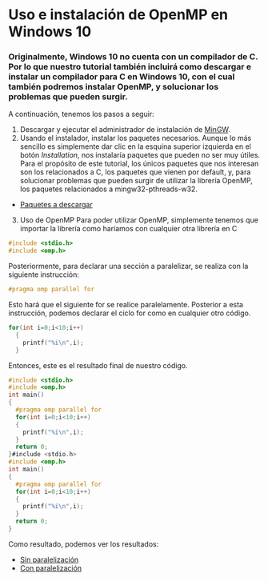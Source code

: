 # Uso e instalación de OpenMP en Windows 10

### Originalmente, Windows 10 no cuenta con un compilador de C. Por lo que nuestro tutorial también incluirá como descargar e instalar un compilador para C en Windows 10, con el cual también podremos instalar OpenMP, y solucionar los problemas que pueden surgir.
A continuación, tenemos los pasos a seguir: 
1. Descargar y ejecutar el administrador de instalación de [MinGW](http://www.mingw.org/). 
2. Usando el instalador, instalar los paquetes necesarios. 
Aunque lo más sencillo es simplemente dar clic en la esquina superior izquierda en el botón *Installation*, nos instalaría paquetes que pueden no ser muy útiles. 
Para el propósito de este tutorial, los únicos paquetes que nos interesan son los relacionados a C, los paquetes que vienen por default, y, para solucionar problemas que pueden surgir de utilizar la librería OpenMP, los paquetes relacionados a mingw32-pthreads-w32.
* [Paquetes a descargar](https://github.com/AntonioDehesa/Tutorial-Multiprocesadores/blob/main/Images/MinGWInstalacion.JPG)
3. Uso de OpenMP
Para poder utilizar OpenMP, simplemente tenemos que importar la librería como haríamos con cualquier otra librería en C
```c
#include <stdio.h>
#include <omp.h>
```
Posteriormente, para declarar una sección a paralelizar, se realiza con la siguiente instrucción: 
```c
#pragma omp parallel for
```
Esto hará que el siguiente for se realice paralelamente. 
Posterior a esta instrucción, podemos declarar el ciclo for como en cualquier otro código. 
```c
for(int i=0;i<10;i++)
  {
    printf("%i\n",i);
  }
```
Entonces, este es el resultado final de nuestro código. 
```c
#include <stdio.h>
#include <omp.h>
int main()
{
  #pragma omp parallel for
  for(int i=0;i<10;i++)
  {
    printf("%i\n",i);
  }
  return 0;
}#include <stdio.h>
#include <omp.h>
int main()
{
  #pragma omp parallel for
  for(int i=0;i<10;i++)
  {
    printf("%i\n",i);
  }
  return 0;
}
```
Como resultado, podemos ver los resultados:
* [Sin paralelización](https://github.com/AntonioDehesa/Tutorial-Multiprocesadores/blob/main/Images/SinParalel.JPG)
* [Con paralelización](https://github.com/AntonioDehesa/Tutorial-Multiprocesadores/blob/main/Images/ConParalel.JPG)
